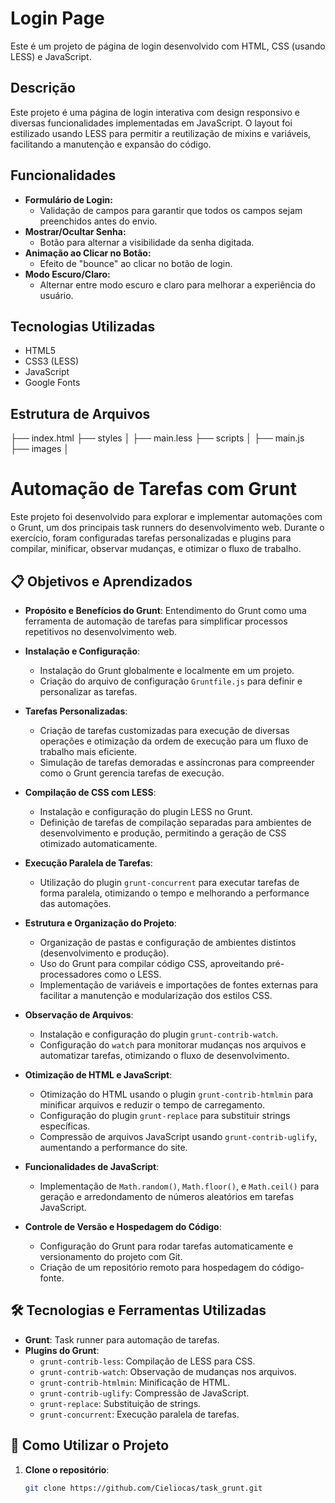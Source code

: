 # Login Page

Este é um projeto de página de login desenvolvido com HTML, CSS (usando LESS) e JavaScript.

## Descrição

Este projeto é uma página de login interativa com design responsivo e diversas funcionalidades implementadas em JavaScript. O layout foi estilizado usando LESS para permitir a reutilização de mixins e variáveis, facilitando a manutenção e expansão do código.

## Funcionalidades

- **Formulário de Login:**
  - Validação de campos para garantir que todos os campos sejam preenchidos antes do envio.
- **Mostrar/Ocultar Senha:**
  - Botão para alternar a visibilidade da senha digitada.
- **Animação ao Clicar no Botão:**
  - Efeito de "bounce" ao clicar no botão de login.
- **Modo Escuro/Claro:**
  - Alternar entre modo escuro e claro para melhorar a experiência do usuário.

## Tecnologias Utilizadas

- HTML5
- CSS3 (LESS)
- JavaScript
- Google Fonts

## Estrutura de Arquivos

├── index.html ├── styles │ ├── main.less ├── scripts │ ├── main.js ├── images │ 

# Automação de Tarefas com Grunt

Este projeto foi desenvolvido para explorar e implementar automações com o Grunt, um dos principais task runners do desenvolvimento web. Durante o exercício, foram configuradas tarefas personalizadas e plugins para compilar, minificar, observar mudanças, e otimizar o fluxo de trabalho. 

## 📋 Objetivos e Aprendizados

- **Propósito e Benefícios do Grunt**: Entendimento do Grunt como uma ferramenta de automação de tarefas para simplificar processos repetitivos no desenvolvimento web.
  
- **Instalação e Configuração**:
  - Instalação do Grunt globalmente e localmente em um projeto.
  - Criação do arquivo de configuração `Gruntfile.js` para definir e personalizar as tarefas.

- **Tarefas Personalizadas**:
  - Criação de tarefas customizadas para execução de diversas operações e otimização da ordem de execução para um fluxo de trabalho mais eficiente.
  - Simulação de tarefas demoradas e assíncronas para compreender como o Grunt gerencia tarefas de execução.

- **Compilação de CSS com LESS**:
  - Instalação e configuração do plugin LESS no Grunt.
  - Definição de tarefas de compilação separadas para ambientes de desenvolvimento e produção, permitindo a geração de CSS otimizado automaticamente.

- **Execução Paralela de Tarefas**:
  - Utilização do plugin `grunt-concurrent` para executar tarefas de forma paralela, otimizando o tempo e melhorando a performance das automações.

- **Estrutura e Organização do Projeto**:
  - Organização de pastas e configuração de ambientes distintos (desenvolvimento e produção).
  - Uso do Grunt para compilar código CSS, aproveitando pré-processadores como o LESS.
  - Implementação de variáveis e importações de fontes externas para facilitar a manutenção e modularização dos estilos CSS.

- **Observação de Arquivos**:
  - Instalação e configuração do plugin `grunt-contrib-watch`.
  - Configuração do `watch` para monitorar mudanças nos arquivos e automatizar tarefas, otimizando o fluxo de desenvolvimento.

- **Otimização de HTML e JavaScript**:
  - Otimização do HTML usando o plugin `grunt-contrib-htmlmin` para minificar arquivos e reduzir o tempo de carregamento.
  - Configuração do plugin `grunt-replace` para substituir strings específicas.
  - Compressão de arquivos JavaScript usando `grunt-contrib-uglify`, aumentando a performance do site.

- **Funcionalidades de JavaScript**:
  - Implementação de `Math.random()`, `Math.floor()`, e `Math.ceil()` para geração e arredondamento de números aleatórios em tarefas JavaScript.

- **Controle de Versão e Hospedagem do Código**:
  - Configuração do Grunt para rodar tarefas automaticamente e versionamento do projeto com Git.
  - Criação de um repositório remoto para hospedagem do código-fonte.

## 🛠️ Tecnologias e Ferramentas Utilizadas

- **Grunt**: Task runner para automação de tarefas.
- **Plugins do Grunt**:
  - `grunt-contrib-less`: Compilação de LESS para CSS.
  - `grunt-contrib-watch`: Observação de mudanças nos arquivos.
  - `grunt-contrib-htmlmin`: Minificação de HTML.
  - `grunt-contrib-uglify`: Compressão de JavaScript.
  - `grunt-replace`: Substituição de strings.
  - `grunt-concurrent`: Execução paralela de tarefas.

## 🚀 Como Utilizar o Projeto

1. **Clone o repositório**:
   ```bash
   git clone https://github.com/Cieliocas/task_grunt.git
